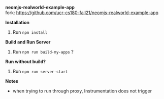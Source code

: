 **neomjs-realworld-example-app**\
fork: https://github.com/ucr-cs180-fall21/neomjs-realworld-example-app

**Installation**
1. Run `npm install`

**Build and Run Server**
1. Run `npm run build-my-apps` ?

**Run without build?**
1. Run `npm run server-start`

**Notes**
- when trying to run through proxy, Instrumentation does not trigger